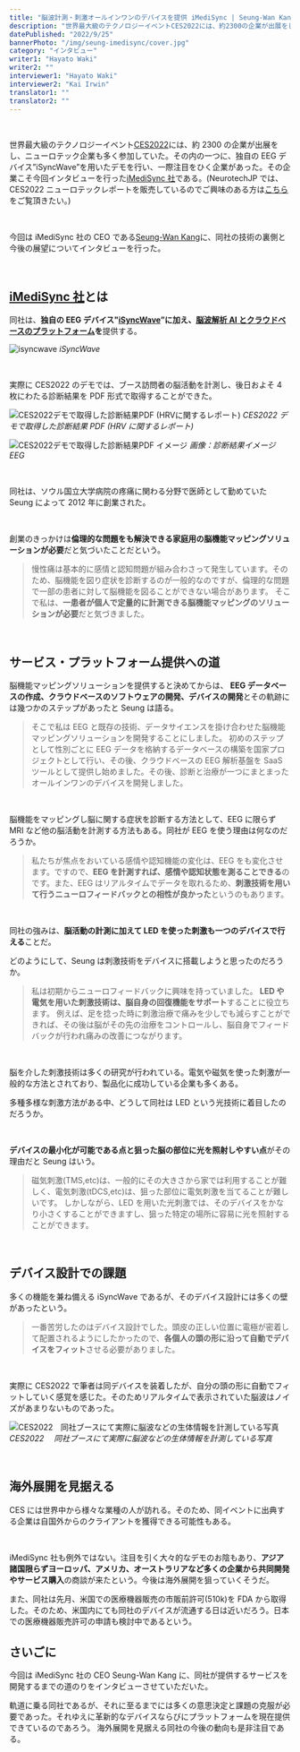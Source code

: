```yaml
---
title: "脳波計測・刺激オールインワンのデバイスを提供 iMediSync | Seung-Wan Kang"
description: "世界最大級のテクノロジーイベントCES2022には、約2300の企業が出展をし、ニューロテック企業も多く参加していた。その内の一つに、独自のEEGデバイス”iSyncWave”を用いたデモを行い、一際注目をひく企業があった。その企業こそ今回インタビューを行ったI MediSync社である。今回はiMediSync社のCEOであるSeung-Wan Kangに、同社の技術の裏側と今後の展望についてお聞きした。"
datePublished: "2022/9/25"
bannerPhoto: "/img/seung-imedisync/cover.jpg"
category: "インタビュー"
writer1: "Hayato Waki"
writer2: ""
interviewer1: "Hayato Waki"
interviewer2: "Kai Irwin"
translator1: ""
translator2: ""
---
```


&nbsp;

世界最大級のテクノロジーイベント[CES2022](https://www.ces.tech/)には、約 2300 の企業が出展をし、ニューロテック企業も多く参加していた。その内の一つに、独自の EEG デバイス”iSyncWave”を用いたデモを行い、一際注目をひく企業があった。その企業こそ今回インタビューを行った[iMediSync 社](https://www.imedisync.com/en/)である。(NeurotechJP では、CES2022 ニューロテックレポートを販売しているのでご興味のある方は[こちら](https://neurotechjp.com/jp/slides/ces-2022/)をご覧頂きたい。)

&nbsp;

今回は iMediSync 社の CEO である[Seung-Wan Kang](https://www.linkedin.com/in/seungwankang/)に、同社の技術の裏側と今後の展望についてインタビューを行った。

&nbsp;

## [iMediSync 社](https://www.imedisync.com/en/)とは

同社は、**独自の EEG デバイス"[iSyncWave](https://www.imedisync.com/en/products/isyncwave/)”に加え、[脳波解析 AI とクラウドベースのプラットフォーム](https://www.imedisync.com/en/products/isyncbrain/)を**提供する。

![isyncwave](https://i0.wp.com/healthtechinsider.com/wp-content/uploads/EEGScanneriSync.jpg?fit=600%2C275&ssl=1)
_iSyncWave_

&nbsp;

実際に CES2022 のデモでは、ブース訪問者の脳活動を計測し、後日およそ 4 枚にわたる診断結果を PDF 形式で取得することができた。

![CES2022デモで取得した診断結果PDF (HRVに関するレポート)](https://neurotechjp.com/img/seung-imedisync/report.jpg)
_CES2022 デモで取得した診断結果 PDF (HRV に関するレポート)_

![CES2022デモで取得した診断結果PDF イメージ](https://neurotechjp.com/img/seung-imedisync/report-img.png)
_画像：診断結果イメージ EEG_

&nbsp;

同社は、ソウル国立大学病院の疼痛に関わる分野で医師として勤めていた Seung によって 2012 年に創業された。

&nbsp;

創業のきっかけは**倫理的な問題をも解決できる家庭用の脳機能マッピングソリューションが必要**だと気づいたことだという。

> 慢性痛は基本的に感情と認知問題が組み合わさって発生しています。そのため、脳機能を図り症状を診断するのが一般的なのですが、倫理的な問題で一部の患者に対して脳機能を図ることができない場合があります。
> そこで私は、**一患者が個人で定量的に計測できる脳機能マッピングのソリューションが必要**だと気づきました。

&nbsp;

## サービス・プラットフォーム提供への道

脳機能マッピングソリューションを提供すると決めてからは、
**EEG データベースの作成、クラウドベースのソフトウェアの開発、デバイスの開発**とその軌跡には幾つかのステップがあったと Seung は語る。

> そこで私は EEG と既存の技術、データサイエンスを掛け合わせた脳機能マッピングソリューションを開発することにしました。
> 初めのステップとして性別ごとに EEG データを格納するデータベースの構築を国家プロジェクトとして行い、その後、クラウドベースの EEG 解析基盤を SaaS ツールとして提供し始めました。その後、診断と治療が一つにまとまったオールインワンのデバイスを開発しました。

&nbsp;

脳機能をマッピングし脳に関する症状を診断する方法として、EEG に限らず MRI など他の脳活動を計測する方法もある。同社が EEG を使う理由は何なのだろうか。

> 私たちが焦点をおいている感情や認知機能の変化は、EEG をも変化させます。ですので、**EEG を計測すれば、感情や認知状態を測ることできる**のです。また、EEG はリアルタイムでデータを取れるため、**刺激技術を用いて行うニューロフィードバックとの相性が良かった**というのもあります。

&nbsp;

同社の強みは、**脳活動の計測に加えて LED を使った刺激も一つのデバイスで行える**ことだ。

どのようにして、Seung は刺激技術をデバイスに搭載しようと思ったのだろうか。

> 私は初期からニューロフィードバックに興味を持っていました。
> **LED や電気を用いた刺激技術は、脳自身の回復機能をサポート**することに役立ちます。
> 例えば、足を捻った時に刺激治療で痛みを少しでも減らすことができれば、その後は脳がその先の治療をコントロールし、脳自身でフィードバックが行われ痛みの改善につながります。

&nbsp;

脳を介した刺激技術は多くの研究が行われている。電気や磁気を使った刺激が一般的な方法とされており、製品化に成功している企業も多くある。

多種多様な刺激方法がある中、どうして同社は LED という光技術に着目したのだろうか。

&nbsp;

**デバイスの最小化が可能である点と狙った脳の部位に光を照射しやすい点**がその理由だと Seung はいう。

> 磁気刺激(TMS,etc)は、一般的にその大きさから家では利用することが難しく、電気刺激(tDCS,etc)は、狙った部位に電気刺激を当てることが難しいです。
> しかしながら、LED を用いた光刺激では、そのデバイスをかなり小さくすることができますし、狙った特定の場所に容易に光を照射することができます。

&nbsp;

## デバイス設計での課題

多くの機能を兼ね備える iSyncWave であるが、そのデバイス設計には多くの壁があったという。

> 一番苦労したのはデバイス設計でした。頭皮の正しい位置に電極が密着して配置されるようにしたかったので、**各個人の頭の形に沿って自動でデバイスをフィット**させる必要がありました。

&nbsp;

実際に CES2022 で筆者は同デバイスを装着したが、自分の頭の形に自動でフィットしていく感覚を感じた。そのためリアルタイムで表示されていた脳波はノイズがあまりないものであった。

![CES2022　同社ブースにて実際に脳波などの生体情報を計測している写真](https://neurotechjp.com/img/seung-imedisync/ces-2022.png)
_CES2022 　同社ブースにて実際に脳波などの生体情報を計測している写真_

&nbsp;

## 海外展開を見据える

CES には世界中から様々な業種の人が訪れる。そのため、同イベントに出典する企業は自国外からのクライアントを獲得できる可能性もある。

&nbsp;

iMediSync 社も例外ではない。注目を引く大々的なデモのお陰もあり、**アジア諸国限らずヨーロッパ、アメリカ、オーストラリアなど多くの企業から共同開発やサービス購入**の商談が来たという。今後は海外展開を狙っていくそうだ。

また、同社は先月、米国での医療機器販売の市販前許可(510k)を FDA から取得した。そのため、米国内にても同社のデバイスが流通する日は近いだろう。日本での医療機器販売許可の申請も検討中であるという。
&nbsp;

## さいごに

今回は iMediSync 社の CEO Seung-Wan Kang に、同社が提供するサービスを開発するまでの道のりをインタビューさせていただいた。

軌道に乗る同社であるが、それに至るまでには多くの意思決定と課題の克服が必要であった。それゆえに革新的なデバイスならびにプラットフォームを現在提供できているのであろう。
海外展開を見据える同社の今後の動向も是非注目である。
